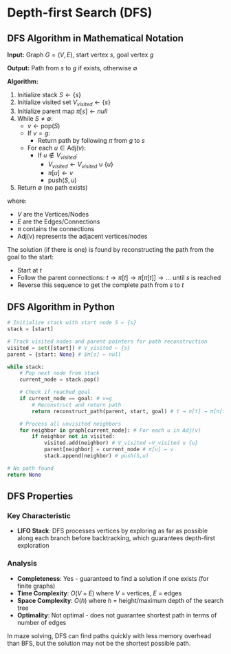 # Depth-first Search (DFS)

## DFS Algorithm in Mathematical Notation

**Input:** Graph $G = (V, E)$, start vertex $s$, goal vertex $g$

**Output:** Path from $s$ to $g$ if exists, otherwise ∅

**Algorithm:**
1. Initialize stack $S ← \{s\}$
2. Initialize visited set $V_{visited} ← \{s\}$
3. Initialize parent map $π[s] ← null$
4. While $S ≠ ∅$:
   - $v ← \text{pop}(S)$
   - If $v = g$:
     - Return path by following $π$ from $g$ to $s$
   - For each $u \in \text{Adj}(v)$:
     - If $u \notin V_{visited}$:
       - $V_{visited} ← V_{visited} \cup \{u\}$
       - $π[u] ← v$
       - $\text{push}(S, u)$
5. Return ∅ (no path exists)

where:
- $V$ are the Vertices/Nodes
- $E$ are the Edges/Connections
- $π$ contains the connections
- Adj(v) represents the adjacent vertices/nodes

The solution (if there is one) is found by reconstructing the path from the goal to the start:

- Start at $t$
- Follow the parent connections: $t → π[t] → π[π[t]] → ...$ until $s$ is reached
- Reverse this sequence to get the complete path from $s$ to $t$

## DFS Algorithm in Python

```python
# Initialize stack with start node S ← {s}
stack = [start]

# Track visited nodes and parent pointers for path reconstruction
visited = set([start]) # V_visited ← {s}
parent = {start: None} # $π[s] ← null

while stack:
    # Pop next node from stack
    current_node = stack.pop()

    # Check if reached goal
    if current_node == goal: # v=g
        # Reconstruct and return path
        return reconstruct_path(parent, start, goal) # t → π[t] → π[π[t]] → ...

    # Process all unvisited neighbors
    for neighbor in graph[current_node]: # For each u in Adj(v)
        if neighbor not in visited:
            visited.add(neighbor) # V_visited ←V_visited ∪ {u}
            parent[neighbor] = current_node # π[u] ← v
            stack.append(neighbor) # push(S,u)

# No path found
return None
```

## DFS Properties

### Key Characteristic

- **LIFO Stack**: DFS processes vertices by exploring as far as possible along each branch before backtracking, which guarantees depth-first exploration

### Analysis

- **Completeness**: Yes - guaranteed to find a solution if one exists (for finite graphs)
- **Time Complexity**: $O(V + E)$ where $V$ = vertices, $E$ = edges
- **Space Complexity**: $O(h)$ where $h$ = height/maximum depth of the search tree
- **Optimality**: Not optimal - does not guarantee shortest path in terms of number of edges

In maze solving, DFS can find paths quickly with less memory overhead than BFS, but the solution may not be the shortest possible path.
